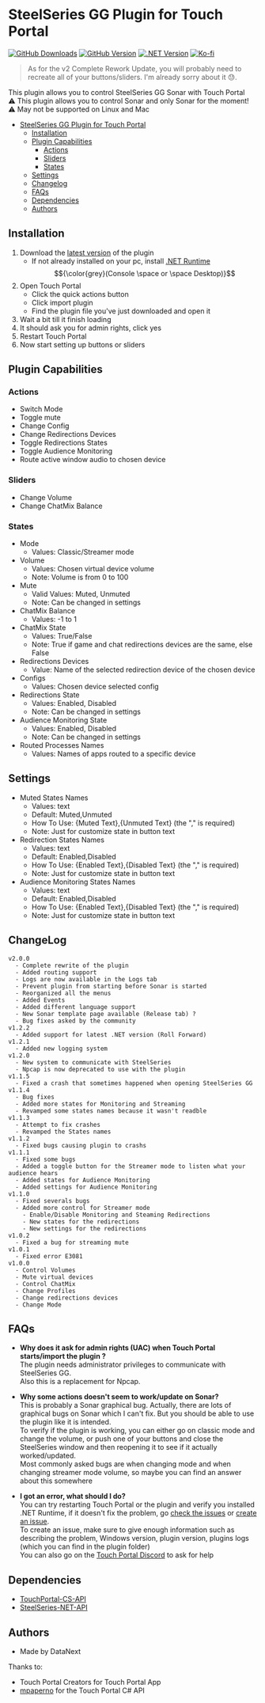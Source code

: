 # SteelSeries GG Plugin for Touch Portal
[![GitHub Downloads](https://img.shields.io/github/downloads/DataNext27/TouchPortal_SteelSeriesGG/total?style=for-the-badge&color=6fca00)](https://github.com/DataNext27/TouchPortal_SteelSeriesGG/releases)
[![GitHub Version](https://img.shields.io/github/v/tag/DataNext27/TouchPortal_SteelSeriesGG?style=for-the-badge&label=Version)](https://github.com/DataNext27/TouchPortal_SteelSeriesGG/releases/latest)
[![.NET Version](https://img.shields.io/badge/.NET-8.0-512cd4?style=for-the-badge)](https://dotnet.microsoft.com/fr-fr/download/dotnet/8.0)
[![Ko-fi](https://img.shields.io/badge/Support_me_on-Ko--fi-FF6433?style=for-the-badge&logo=ko-fi)](https://ko-fi.com/M4M2VL6WW)  
> As for the v2 Complete Rework Update, you will probably need to recreate all of your buttons/sliders. I'm already sorry about it 😓. 

This plugin allows you to control SteelSeries GG Sonar with Touch Portal<br>
⚠️ This plugin allows you to control Sonar and only Sonar for the moment! </br>
⚠️ May not be supported on Linux and Mac

- [SteelSeries GG Plugin for Touch Portal](#steelseries-gg-plugin-for-touch-portal)
  - [Installation](#installation) 
  - [Plugin Capabilities](#plugin-capabilities)
    - [Actions](#actions)
    - [Sliders](#sliders)
    - [States](#states)
  - [Settings](#settings)
  - [Changelog](#changelog)
  - [FAQs](#faqs)
  - [Dependencies](#dependencies)
  - [Authors](#authors)

## Installation
1. Download the [latest version](https://github.com/DataNext27/TouchPortal_SteelSeriesGG/releases/latest) of the plugin
    - If not already installed on your pc, install [.NET Runtime](https://dotnet.microsoft.com/en-us/download/dotnet/latest/runtime?cid=getdotnetcore&os=windows&arch=x64) $${\color{grey}(Console \space or \space Desktop)}$$
2. Open Touch Portal
   - Click the quick actions button
   - Click import plugin
   - Find the plugin file you've just downloaded and open it
3. Wait a bit till it finish loading
4. It should ask you for admin rights, click yes
5. Restart Touch Portal
6. Now start setting up buttons or sliders

## Plugin Capabilities
### Actions
 - Switch Mode
 - Toggle mute
 - Change Config
 - Change Redirections Devices
 - Toggle Redirections States
 - Toggle Audience Monitoring
 - Route active window audio to chosen device

### Sliders
 - Change Volume
 - Change ChatMix Balance
   
### States
 - Mode
   - Values: Classic/Streamer mode
 - Volume
   - Values: Chosen virtual device volume
   - Note: Volume is from 0 to 100
 - Mute
   - Valid Values: Muted, Unmuted
   - Note: Can be changed in settings
 - ChatMix Balance
   - Values: -1 to 1
 - ChatMix State
   - Values: True/False
   - Note: True if game and chat redirections devices are the same, else False
 - Redirections Devices
   - Value: Name of the selected redirection device of the chosen device
- Configs
  - Values: Chosen device selected config
- Redirections State
  - Values: Enabled, Disabled
  - Note: Can be changed in settings
- Audience Monitoring State
  - Values: Enabled, Disabled
  - Note: Can be changed in settings
- Routed Processes Names
  - Values: Names of apps routed to a specific device
 
## Settings
 - Muted States Names
   - Values: text
   - Default: Muted,Unmuted
   - How To Use: {Muted Text},{Unmuted Text} (the "," is required)
   - Note: Just for customize state in button text
 - Redirection States Names
   - Values: text
   - Default: Enabled,Disabled
   - How To Use: {Enabled Text},{Disabled Text} (the "," is required)
   - Note: Just for customize state in button text
 - Audience Monitoring States Names
   - Values: text
   - Default: Enabled,Disabled
   - How To Use: {Enabled Text},{Disabled Text} (the "," is required)
   - Note: Just for customize state in button text
  
## ChangeLog
```
v2.0.0
  - Complete rewrite of the plugin
  - Added routing support
  - Logs are now available in the Logs tab
  - Prevent plugin from starting before Sonar is started
  - Reorganized all the menus
  - Added Events
  - Added different language support
  - New Sonar template page available (Release tab) ?
  - Bug fixes asked by the community
v1.2.2
  - Added support for latest .NET version (Roll Forward)
v1.2.1
  - Added new logging system
v1.2.0
  - New system to communicate with SteelSeries
  - Npcap is now deprecated to use with the plugin
v1.1.5
  - Fixed a crash that sometimes happened when opening SteelSeries GG
v1.1.4
  - Bug fixes
  - Added more states for Monitoring and Streaming
  - Revamped some states names because it wasn't readble
v1.1.3
  - Attempt to fix crashes
  - Revamped the States names
v1.1.2
  - Fixed bugs causing plugin to crashs
v1.1.1
  - Fixed some bugs
  - Added a toggle button for the Streamer mode to listen what your audience hears
  - Added states for Audience Monitoring
  - Added settings for Audience Monitoring
v1.1.0
  - Fixed severals bugs
  - Added more control for Streamer mode
    - Enable/Disable Monitoring and Steaming Redirections
    - New states for the redirections
    - New settings for the redirections
v1.0.2
  - Fixed a bug for streaming mute
v1.0.1
  - Fixed error E3081
v1.0.0
  - Control Volumes
  - Mute virtual devices
  - Control ChatMix
  - Change Profiles
  - Change redirections devices
  - Change Mode
```

## FAQs
- **Why does it ask for admin rights (UAC) when Touch Portal starts/import the plugin ?**</br>
  The plugin needs administrator privileges to communicate with SteelSeries GG.</br>
  Also this is a replacement for Npcap.

- **Why some actions doesn't seem to work/update on Sonar?**</br>
  This is probably a Sonar graphical bug. Actually, there are lots of graphical bugs on Sonar which I can't fix. But you should be able to use the plugin like it is intended.</br>
  To verify if the plugin is working, you can either go on classic mode and change the volume, or push one of your buttons and close the SteelSeries window and then reopening it to see if it actually worked/updated.</br>
  Most commonly asked bugs are when changing mode and when changing streamer mode volume, so maybe you can find an answer about this somewhere

- **I got an error, what should I do?**</br>
  You can try restarting Touch Portal or the plugin and verify you installed .NET Runtime, if it doesn't fix the problem, go [check the issues](https://github.com/DataNext27/TouchPortal_SteelSeriesGG/issues?q=is%3Aissue) or [create an issue](https://github.com/DataNext27/TouchPortal_SteelSeriesGG/issues/new).</br>
  To create an issue, make sure to give enough information such as describing the problem, Windows version, plugin version, plugins logs (which you can find in the plugin folder)</br>
  You can also go on the [Touch Portal Discord](https://discord.gg/MgxQb8r) to ask for help

## Dependencies
 - [TouchPortal-CS-API](https://github.com/mpaperno/TouchPortal-CS-API)
 - [SteelSeries-NET-API](https://github.com/DataNext27/SteelSeries-NET-API)

## Authors
 - Made by DataNext

Thanks to:
 - Touch Portal Creators for Touch Portal App
 - [mpaperno](https://github.com/mpaperno) for the Touch Portal C# API

